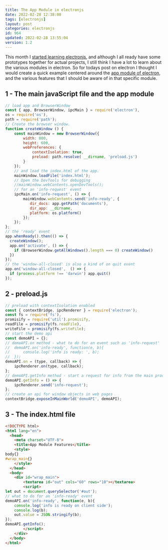 ```yaml
---
title: The App Module in electronjs
date: 2022-02-28 12:38:00
tags: [electronjs]
layout: post
categories: electronjs
id: 964
updated: 2022-02-28 13:55:04
version: 1.2
---
```


This month I [started learning electronjs](/2022/02/07/electronjs-hello-world/), and although I all ready have some prototypes together for actual projects, I still think I have a lot to learn about the various modules in electron. So for todays post on electron I thought I would create a quick example centered around the [app module of electron](https://www.electronjs.org/docs/latest/api/app), and the various features that I should be aware of in that specific module.

<!-- more -->


## 1 - The main javaScript file and the app module

```js
// load app and BrowserWindow
const { app, BrowserWindow, ipcMain } = require('electron'),
os = require('os'),
path = require('path');
// Create the browser window.
function createWindow () {
    const mainWindow = new BrowserWindow({
        width: 800,
        height: 600,
        webPreferences: {
            contextIsolation: true,
            preload: path.resolve( __dirname, 'preload.js')
        }
    });
    // and load the index.html of the app.
    mainWindow.loadFile('index.html');
    // Open the DevTools for debugging
    //mainWindow.webContents.openDevTools();
    // for an 'info-request' event
    ipcMain.on('info-request', () => {
        mainWindow.webContents.send('info-ready', {
           dir_docs: app.getPath('documents'),
           dir_app: __dirname,
           platform: os.platform()
        });
    });
};
// the 'ready' event
app.whenReady().then(() => {
  createWindow();
  app.on('activate', () => {
    if (BrowserWindow.getAllWindows().length === 0) createWindow()
  })
});
// the 'window-all-closed' is also a kind of on quit event
app.on('window-all-closed',  () => {
  if (process.platform !== 'darwin') app.quit()
});
```

## 2 - preload.js

```js
// preload with contextIsolation enabled
const { contextBridge, ipcRenderer } = require('electron');
const fs = require('fs'),
promisify = require('util').promisify,
readFile = promisify(fs.readFile),
writeFile = promisify(fs.writeFile);
// start the demo api
const demoAPI = {};
// demoAPI.on method - what to do for an event such as 'info-request'
//  demoAPI.on('info-ready', function(e, b){
//      console.log('info is ready: ', b);
//  });
demoAPI.on = (type, callback) => {
    ipcRenderer.on(type, callback);
};
// demoAPI.getInfo method - start a request for info from the main process
demoAPI.getInfo = () => {
    ipcRenderer.send('info-request');
};
// create an api for window objects in web pages
contextBridge.exposeInMainWorld('demoAPI', demoAPI);
```

## 3 - The index.html file

```html
<!DOCTYPE html>
<html lang="en">
  <head>
    <meta charset="UTF-8">
    <title>App Module Features</title>
    <style>
body{}
#wrap_main{}
    </style>
  </head>
  <body>
    <div id="wrap_main">
        <textarea id="out" cols="60" rows="10"></textarea>
        <script>
let out = document.querySelector('#out');
// what to do for an 'info-ready' event
demoAPI.on('info-ready', function(e, b){
    console.log('info is ready on client side');
    console.log(b);
    out.value = JSON.stringify(b);
});
demoAPI.getInfo();
        </script>
    </div>
  </body>
</html>
```